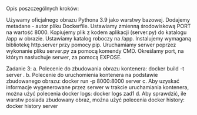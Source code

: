 Opis poszczególnych kroków:

Używamy oficjalnego obrazu Pythona 3.9 jako warstwy bazowej.
Dodajemy metadane - autor pliku Dockerfile.
Ustawiamy zmienną środowiskową PORT na wartość 8000.
Kopiujemy plik z kodem aplikacji (server.py) do katalogu /app w obrazie.
Ustawiamy katalog roboczy na /app.
Instalujemy wymaganą bibliotekę http.server przy pomocy pip.
Uruchamiamy serwer poprzez wykonanie pliku server.py za pomocą komendy CMD.
Określamy port, na którym nasłuchuje serwer, za pomocą EXPOSE.

Zadanie 3:
a. Polecenie do zbudowania obrazu kontenera:
 docker build -t server .
b. Polecenie do uruchomienia kontenera na podstawie zbudowanego obrazu:
docker run -p 8000:8000 server
c. Aby uzyskać informacje wygenerowane przez serwer w trakcie uruchamiania kontenera, można użyć polecenia docker logs:
docker logs zad1
d. Aby sprawdzić, ile warstw posiada zbudowany obraz, można użyć polecenia docker history:
docker history server
